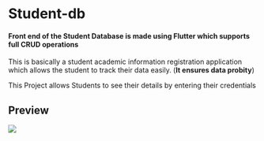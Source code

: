 # Student-db

#### Front end of the Student Database is made using Flutter which supports full CRUD operations

This is basically a student academic information registration application which allows the student to track their data easily. (**It ensures data probity**)

This Project allows Students to see their details by entering their credentials

## Preview

![](assets/giphy.gif)